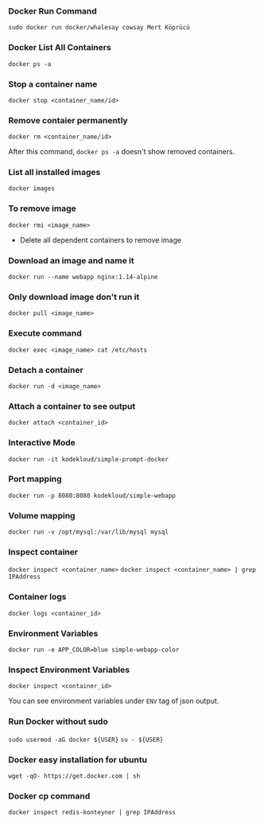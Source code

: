 ### Docker Run Command
``sudo docker run docker/whalesay cowsay Mert Köprücü``

### Docker List All Containers
``docker ps -a``

### Stop a container name
``docker stop <container_name/id>``

### Remove contaier permanently
``docker rm <container_name/id>``

After this command, ``docker ps -a`` doesn't show removed containers.

### List all installed images
``docker images``

### To remove image
``docker rmi <image_name>``

- Delete all dependent containers to remove image

### Download an image and name it
``docker run --name webapp nginx:1.14-alpine``

### Only download image don't run it
``docker pull <image_name>``

### Execute command
``docker exec <image_name> cat /etc/hosts``

### Detach a container
``docker run -d <image_name>``

### Attach a container to see output 
``docker attach <container_id>``

### Interactive Mode
``docker run -it kodekloud/simple-prompt-docker``

### Port mapping
``docker run -p 8080:8080 kodekloud/simple-webapp``

### Volume mapping
``docker run -v /opt/mysql:/var/lib/mysql mysql``

### Inspect container
``docker inspect <container_name>``
``docker inspect <container_name> | grep IPAddress``

### Container logs
``docker logs <container_id>``

### Environment Variables
``docker run -e APP_COLOR=blue simple-webapp-color``

### Inspect Environment Variables
``docker inspect <container_id>``

You can see environment variables under ``ENV`` tag of json output.

### Run Docker without sudo

``sudo usermod -aG docker ${USER}``
``su - ${USER}``

### Docker easy installation for ubuntu

``wget -qO- https://get.docker.com | sh``

### Docker cp command

``docker inspect redis-konteyner | grep IPAddress``


